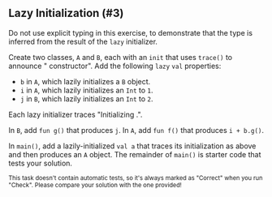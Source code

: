 ## Lazy Initialization (#3)

Do not use explicit typing in this exercise, to demonstrate that the type is
inferred from the result of the `lazy` initializer.

Create two classes, `A` and `B`, each with an `init` that uses `trace()` to
announce "<class name> constructor". Add the following `lazy` `val` properties:

- `b` in `A`, which lazily initializes a `B` object.
- `i` in `A`, which lazily initializes an `Int` to `1`.
- `j` in `B`, which lazily initializes an `Int` to `2`.

Each lazy initializer traces "Initializing <class name>.<property name>".

In `B`, add `fun g()` that produces `j`. In `A`, add `fun f()` that produces
`i + b.g()`.

In `main()`, add a lazily-initialized `val a` that traces its initialization
as above and then produces an `A` object. The remainder of `main()` is starter
code that tests your solution.

<sub> This task doesn't contain automatic tests,
so it's always marked as "Correct" when you run "Check".
Please compare your solution with the one provided! </sub>
